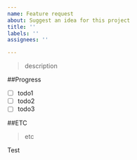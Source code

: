 ```yaml
---
name: Feature request
about: Suggest an idea for this project
title: ''
labels: ''
assignees: ''

---
```


> description 

##Progress

- [ ] todo1
- [ ] todo2
- [ ] todo3

##ETC
>etc

Test
